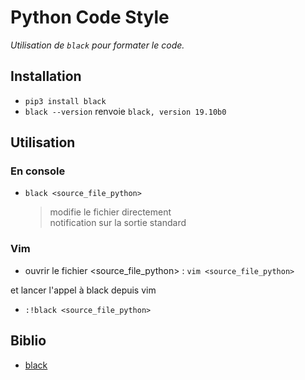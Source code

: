 # Python Code Style
_Utilisation de `black` pour formater le code._

## Installation

- `pip3 install black`
- `black --version` renvoie `black, version 19.10b0`

## Utilisation

### En console

- `black <source_file_python>`

  > modifie le fichier directement \
  > notification sur la sortie standard

### Vim

- ouvrir le fichier <source_file_python> : `vim <source_file_python>`

et lancer l'appel à black depuis vim

- `:!black <source_file_python>`


## Biblio

- [black](https://github.com/psf/black)
